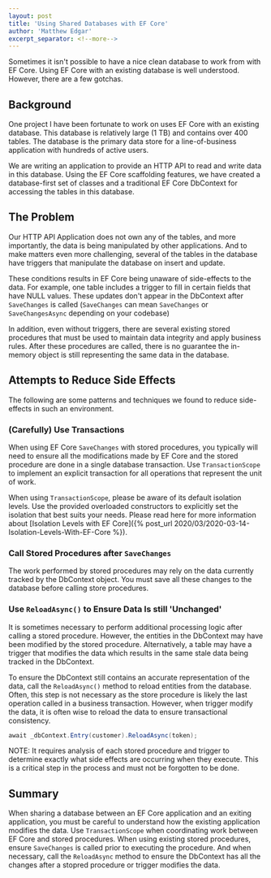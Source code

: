 ```yaml
---
layout: post
title: 'Using Shared Databases with EF Core'
author: 'Matthew Edgar'
excerpt_separator: <!--more-->
---
```


Sometimes it isn't possible to have a nice clean database to work from with EF Core. Using EF Core with
an existing database is well understood. However, there are a few gotchas.

<!--more-->

## Background

One project I have been fortunate to work on uses EF Core with an existing database. This database is 
relatively large (1 TB) and contains over 400 tables. The database is the primary data store for a line-of-business
application with hundreds of active users. 

We are writing an application to provide an HTTP API to read and write data in this database. Using the EF Core scaffolding features, we have created a database-first set of classes and a traditional EF Core DbContext for accessing the tables in this database.

## The Problem

Our HTTP API Application does not own any of the tables, and more importantly, the data is being manipulated by other 
applications. And to make matters even more challenging, several of the tables in the database have triggers that
manipulate the database on insert and update.

These conditions results in EF Core being unaware of side-effects to the data. For example, one table includes a trigger
to fill in certain fields that have NULL values. These updates don't appear in the DbContext after `SaveChanges` is called (`SaveChanges` can mean `SaveChanges` or `SaveChangesAsync` depending on your codebase)

In addition, even without triggers, there are several existing stored procedures that must be used to maintain data integrity
and apply business rules. After these procedures are called, there is no guarantee the in-memory object is still representing the same data in the database.

## Attempts to Reduce Side Effects

The following are some patterns and techniques we found to reduce side-effects in such an environment.

### (Carefully) Use Transactions

When using EF Core `SaveChanges` with stored procedures, you typically will need to ensure all the modifications made by EF Core and the stored procedure are done in a single database transaction. Use `TransactionScope` to implement an explicit transaction
for all operations that represent the unit of work.

When using `TransactionScope`, please be aware of its default isolation levels. Use the provided overloaded constructors to explicitly set the isolation that best suits your needs. Please read here for more information about [Isolation Levels with EF Core]({% post_url 2020/03/2020-03-14-Isolation-Levels-With-EF-Core %}).

### Call Stored Procedures after `SaveChanges`

The work performed by stored procedures may rely on the data currently tracked by the DbContext object. You must save all
these changes to the database before calling store procedures. 

### Use `ReloadAsync()` to Ensure Data Is still 'Unchanged'

It is sometimes necessary to perform additional processing logic after calling a stored procedure. However, the entities in the DbContext may have been modified by the stored procedure. Alternatively, a table may have a trigger that modifies the data which
results in the same stale data being tracked in the DbContext.

To ensure the DbContext still contains an accurate representation of the data, call the `ReloadAsync()` method to reload entities from the database. Often, this step is not necessary as the store procedure is likely the last operation called in a business transaction. However, when trigger modify the data, it is often wise to reload the data to ensure transactional consistency.

```csharp
await _dbContext.Entry(customer).ReloadAsync(token);
```

NOTE: It requires analysis of each stored procedure and trigger to determine exactly what side effects are occurring when they execute. This is a critical step in the process and must not be forgotten to be done.

## Summary

When sharing a database between an EF Core application and an exiting application, you must be careful to understand how the existing application modifies the data. Use `TransactionScope` when coordinating work between EF Core and stored procedures.
When using existing stored procedures, ensure `SaveChanges` is called prior to executing the procedure. And when necessary, call the `ReloadAsync` method to ensure the DbContext has all the changes after a stopred procedure or trigger modifies the data.
